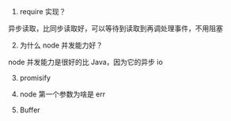 1. require 实现？

异步读取，比同步读取好，可以等待到读取到再调处理事件，不用阻塞

2. 为什么 node 并发能力好？

node 并发能力是很好的比 Java，因为它的异步 io

3. promisify

4. node 第一个参数为啥是 err

5. Buffer
